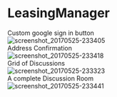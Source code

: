 # LeasingManager
Custom google sign in button <br/>
![screenshot_20170525-233405](https://cloud.githubusercontent.com/assets/16780496/26465192/f9be2c80-41a7-11e7-947f-d343841e0f9b.png)
<br/>Address Confirmation<br/>
![screenshot_20170525-233418](https://cloud.githubusercontent.com/assets/16780496/26465194/f9bee6e8-41a7-11e7-9e40-7a7456c934a7.png)
<br/>Grid of Discussions<br/>
![screenshot_20170525-233323](https://cloud.githubusercontent.com/assets/16780496/26465191/f967f8ce-41a7-11e7-8657-ce9a8e0df2a5.png)
<br/>A complete Discussion Room<br/>
![screenshot_20170525-233441](https://cloud.githubusercontent.com/assets/16780496/26465193/f9bdefae-41a7-11e7-9689-1c779b94d5cb.png)
